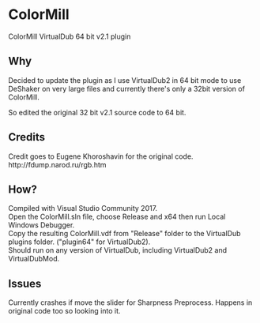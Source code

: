 # ColorMill
ColorMill VirtualDub 64 bit v2.1 plugin

<h2>Why</h2>
Decided to update the plugin as I use VirtualDub2 in 64 bit mode to use DeShaker on very large files and currently there's only a 32bit version of ColorMill.

So edited the original 32 bit v2.1 source code to 64 bit.

<h2>Credits</h2>
Credit goes to Eugene Khoroshavin for the original code.<br/>
http://fdump.narod.ru/rgb.htm

<h2>How?</h2>
Compiled with Visual Studio Community 2017.<br/>
Open the ColorMill.sln file, choose Release and x64 then run Local Windows Debugger.<br/> 
Copy the resulting ColorMill.vdf from "Release" folder to the VirtualDub plugins folder. ("plugin64" for VirtualDub2).<br/>
Should run on any version of VirtualDub, including VirtualDub2 and VirtualDubMod.

<h2>Issues</h2>
Currently crashes if move the slider for Sharpness Preprocess. Happens in original code too so looking into it.
